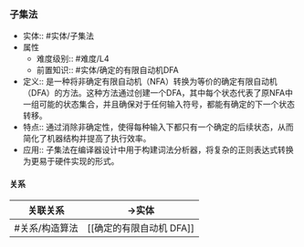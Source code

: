 ###  子集法 
- 实体:: #实体/子集法 
- 属性
	- 难度级别:: #难度/L4
	- 前置知识:: #实体/确定的有限自动机DFA  
- 定义:: 是一种将非确定有限自动机（NFA）转换为等价的确定有限自动机（DFA）的方法。这种方法通过创建一个DFA，其中每个状态代表了原NFA中一组可能的状态集合，并且确保对于任何输入符号，都能有确定的下一个状态转移。
- 特点:: 通过消除非确定性，使得每种输入下都只有一个确定的后续状态，从而简化了机器结构并提高了执行效率。
- 应用:: 子集法在编译器设计中用于构建词法分析器，将复杂的正则表达式转换为更易于硬件实现的形式。
#### 关系
| 关联关系 | ->实体 |
| ---- | ---- |
| #关系/构造算法  | [[确定的有限自动机 DFA]] |